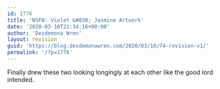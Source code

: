 ```yaml
---
id: 1776
title: 'NSFW: Violet &#038; Jasmine Artwork'
date: '2020-03-10T21:34:16+00:00'
author: 'Desdemona Wren'
layout: revision
guid: 'https://blog.desdemonawren.com/2020/03/10/74-revision-v1/'
permalink: '/?p=1776'
---
```


Finally drew these two looking longingly at each other like the good lord intended.